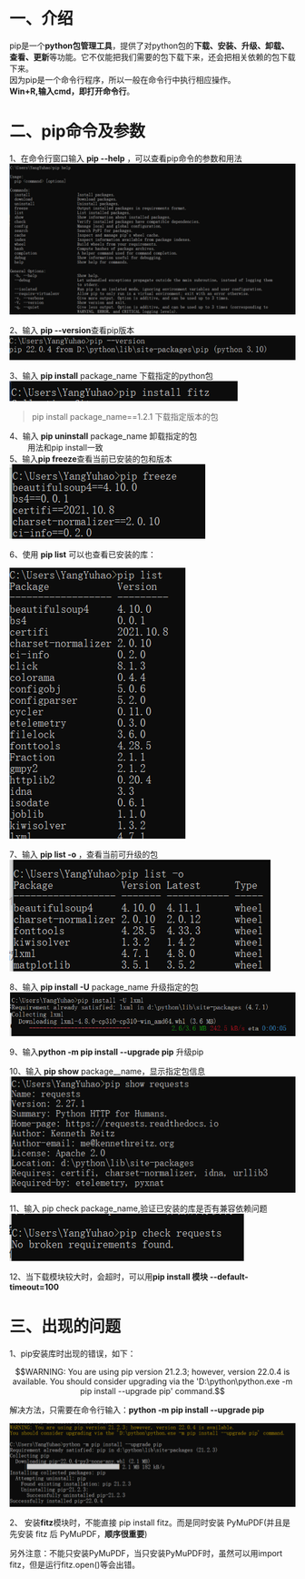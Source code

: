 # 一、介绍
pip是一个**python包管理工具**，提供了对python包的**下载、安装、升级、卸载、查看、更新**等功能。它不仅能把我们需要的包下载下来，还会把相关依赖的包下载下来。    
因为pip是一个命令行程序，所以一般在命令行中执行相应操作。    
**Win+R,输入cmd，即打开命令行**。   
# 二、pip命令及参数    
1、在命令行窗口输入 **pip --help** ，可以查看pip命令的参数和用法     
![在这里插入图片描述](image\pip1.png)    

2、输入 **pip --version**查看pip版本    
![在这里插入图片描述](image\pip2.png)     

3、输入 **pip install**  package_name 下载指定的python包    
![在这里插入图片描述](image\pip3.png)

>pip install package_name==1.2.1 下载指定版本的包   

4、输入 **pip uninstall** package_name 卸载指定的包   
 $\qquad$用法和pip install一致   
5、输入**pip freeze**查看当前已安装的包和版本   
![在这里插入图片描述](image\pip4.png)   

6、使用 **pip list** 可以也查看已安装的库：   

![在这里插入图片描述](image\pip5.png)   

7、输入 **pip list -o** ，查看当前可升级的包   
![在这里插入图片描述](image\pip6.png)   

8、输入 **pip install -U** package_name 升级指定的包   
![在这里插入图片描述](image\pip7.png)   

9、输入**python -m pip install --upgrade pip** 升级pip   
 
10、输入 **pip show** package__name，显示指定包信息    
![在这里插入图片描述](image\pip8.png)    

11、输入 pip check package_name,验证已安装的库是否有兼容依赖问题    
![在这里插入图片描述](image\pip9.png)

12、当下载模块较大时，会超时，可以用**pip install 模块 --default-timeout=100**      



# 三、出现的问题
1、pip安装库时出现的错误，如下：   
```math
WARNING: You are using pip version 21.2.3; however, version 22.0.4 is available.
You should consider upgrading via the 'D:\python\python.exe -m pip install --upgrade pip' command.
```
解决方法，只需要在命令行输入：**python -m pip install --upgrade pip**     

![在这里插入图片描述](image\pip10.png)   

2、 安装**fitz**模块时，不能直接 pip install fitz。而是同时安装 PyMuPDF(并且是先安装 fitz 后 PyMuPDF，**顺序很重要**)  

另外注意：不能只安装PyMuPDF，当只安装PyMuPDF时，虽然可以用import fitz，但是运行fitz.open()等会出错。

